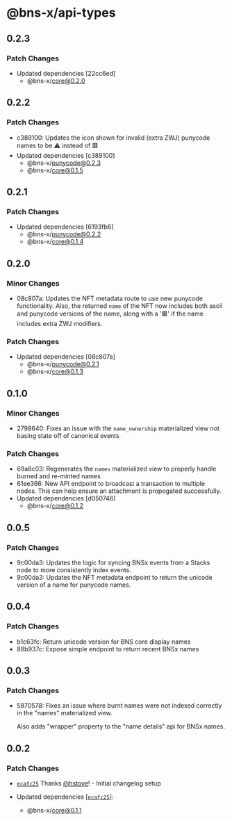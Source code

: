 # @bns-x/api-types

## 0.2.3

### Patch Changes

- Updated dependencies [22cc6ed]
  - @bns-x/core@0.2.0

## 0.2.2

### Patch Changes

- c389100: Updates the icon shown for invalid (extra ZWJ) punycode names to be ⚠️ instead of 🟥
- Updated dependencies [c389100]
  - @bns-x/punycode@0.2.3
  - @bns-x/core@0.1.5

## 0.2.1

### Patch Changes

- Updated dependencies [6193fb6]
  - @bns-x/punycode@0.2.2
  - @bns-x/core@0.1.4

## 0.2.0

### Minor Changes

- 08c807a: Updates the NFT metadata route to use new punycode functionality. Also, the returned `name` of the NFT now includes both ascii and punycode versions of the name, along with a '🟥' if the name includes extra ZWJ modifiers.

### Patch Changes

- Updated dependencies [08c807a]
  - @bns-x/punycode@0.2.1
  - @bns-x/core@0.1.3

## 0.1.0

### Minor Changes

- 2798640: Fixes an issue with the `name_ownership` materialized view not basing state off of canonical events

### Patch Changes

- 69a8c03: Regenerates the `names` materialized view to properly handle burned and re-minted names
- 61ee366: New API endpoint to broadcast a transaction to multiple nodes. This can help ensure an attachment is propogated successfully.
- Updated dependencies [d050746]
  - @bns-x/core@0.1.2

## 0.0.5

### Patch Changes

- 9c00da3: Updates the logic for syncing BNSx events from a Stacks node to more consistently index events.
- 9c00da3: Updates the NFT metadata endpoint to return the unicode version of a name for punycode names.

## 0.0.4

### Patch Changes

- b1c63fc: Return unicode version for BNS core display names
- 88b937c: Expose simple endpoint to return recent BNSx names

## 0.0.3

### Patch Changes

- 5870578: Fixes an issue where burnt names were not indexed correctly in the "names" materialized view.

  Also adds "wrapper" property to the "name details" api for BNSx names.

## 0.0.2

### Patch Changes

- [`ecafc25`](https://github.com/mechanismHQ/bns-x/commit/ecafc25afbbb1892a3ab6483e11dc4af13765e28) Thanks [@hstove](https://github.com/hstove)! - Initial changelog setup

- Updated dependencies [[`ecafc25`](https://github.com/mechanismHQ/bns-x/commit/ecafc25afbbb1892a3ab6483e11dc4af13765e28)]:
  - @bns-x/core@0.1.1
